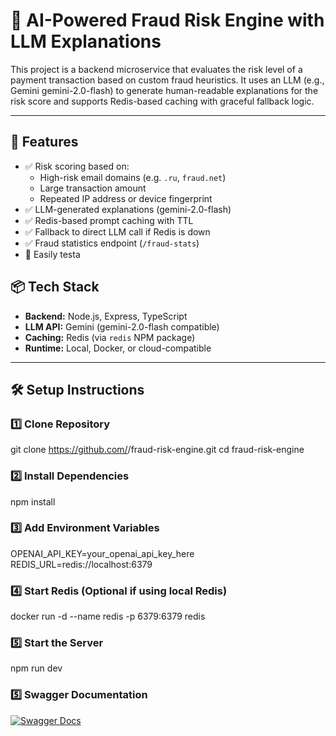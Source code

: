 # 🔐 AI-Powered Fraud Risk Engine with LLM Explanations

This project is a backend microservice that evaluates the risk level of a payment transaction based on custom fraud heuristics. It uses an LLM (e.g., Gemini gemini-2.0-flash) to generate human-readable explanations for the risk score and supports Redis-based caching with graceful fallback logic.

---

## 🚀 Features

- ✅ Risk scoring based on:
  - High-risk email domains (e.g. `.ru`, `fraud.net`)
  - Large transaction amount
  - Repeated IP address or device fingerprint
- ✅ LLM-generated explanations (gemini-2.0-flash)
- ✅ Redis-based prompt caching with TTL
- ✅ Fallback to direct LLM call if Redis is down
- ✅ Fraud statistics endpoint (`/fraud-stats`)
- 🧪 Easily testa




## 📦 Tech Stack

- **Backend:** Node.js, Express, TypeScript
- **LLM API:** Gemini (gemini-2.0-flash compatible)
- **Caching:** Redis (via `redis` NPM package)
- **Runtime:** Local, Docker, or cloud-compatible

---

## 🛠️ Setup Instructions

### 1️⃣ Clone Repository

git clone https://github.com/<your-username>/fraud-risk-engine.git
cd fraud-risk-engine

### 2️⃣ Install Dependencies

npm install

### 3️⃣ Add Environment Variables

OPENAI_API_KEY=your_openai_api_key_here
REDIS_URL=redis://localhost:6379

### 4️⃣ Start Redis (Optional if using local Redis)

docker run -d --name redis -p 6379:6379 redis

### 5️⃣ Start the Server

npm run dev

### 5️⃣ Swagger Documentation

[![Swagger Docs](https://img.shields.io/badge/API-Swagger-blue)](http://localhost:3000/api-docs)
